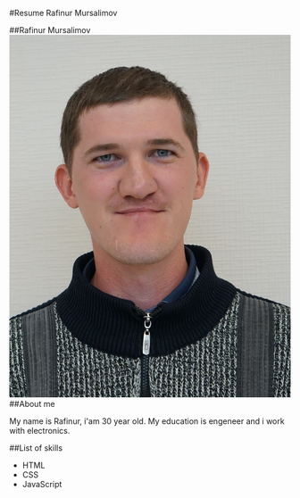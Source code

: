 #Resume Rafinur Mursalimov

##Rafinur Mursalimov
![Rafinur Mursalimov](/img/me3.jpg)
##About me

My name is Rafinur, i'am 30 year old. 
My education is engeneer and i work with electronics. 

##List of skills

* HTML
* CSS
* JavaScript
